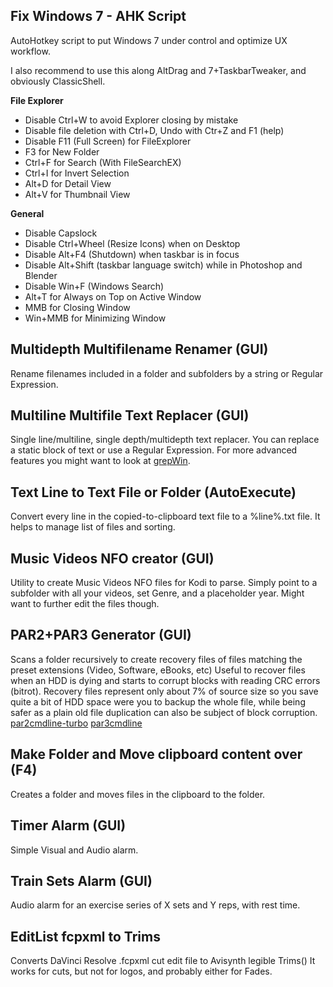 ## Fix Windows 7 - AHK Script

AutoHotkey script to put Windows 7 under control and optimize UX workflow.

I also recommend to use this along AltDrag and 7+TaskbarTweaker, and obviously ClassicShell.

**File Explorer**
*   Disable Ctrl+W to avoid Explorer closing by mistake
*   Disable file deletion with Ctrl+D, Undo with Ctr+Z and F1 (help)
*   Disable F11 (Full Screen) for FileExplorer
*   F3 for New Folder
*   Ctrl+F for Search (With FileSearchEX)
*   Ctrl+I for Invert Selection
*   Alt+D for Detail View
*   Alt+V for Thumbnail View


**General**
*   Disable Capslock
*   Disable Ctrl+Wheel (Resize Icons) when on Desktop
*   Disable Alt+F4 (Shutdown) when taskbar is in focus
*   Disable Alt+Shift (taskbar language switch) while in Photoshop and Blender
*   Disable Win+F (Windows Search)
*   Alt+T for Always on Top on Active Window
*   MMB for Closing Window
*   Win+MMB for Minimizing Window



## Multidepth Multifilename Renamer (GUI)

Rename filenames included in a folder and subfolders by a string or Regular Expression.



## Multiline Multifile Text Replacer (GUI)

Single line/multiline, single depth/multidepth text replacer.
You can replace a static block of text or use a Regular Expression.
For more advanced features you might want to look at [grepWin](https://github.com/stefankueng/grepWin).


## Text Line to Text File or Folder (AutoExecute)

Convert every line in the copied-to-clipboard text file to a %line%.txt file. It helps to manage list of files and sorting.


## Music Videos NFO creator (GUI)
Utility to create Music Videos NFO files for Kodi to parse.
Simply point to a subfolder with all your videos, set Genre, and a placeholder year.
Might want to further edit the files though.


## PAR2+PAR3 Generator (GUI)

Scans a folder recursively to create recovery files of files matching the preset extensions (Video, Software, eBooks, etc)
Useful to recover files when an HDD is dying and starts to corrupt blocks with reading CRC errors (bitrot).
Recovery files represent only about 7% of source size so you save quite a bit of HDD space were you to backup the whole file,
while being safer as a plain old file duplication can also be subject of block corruption.
[par2cmdline-turbo](https://github.com/animetosho/par2cmdline-turbo)
[par3cmdline](https://github.com/Parchive/par3cmdline)


## Make Folder and Move clipboard content over (F4)

Creates a folder and moves files in the clipboard to the folder.



## Timer Alarm (GUI)

Simple Visual and Audio alarm.



## Train Sets Alarm (GUI)

Audio alarm for an exercise series of X sets and Y reps, with rest time.



## EditList fcpxml to Trims

Converts DaVinci Resolve .fcpxml cut edit file to Avisynth legible Trims()
It works for cuts, but not for logos, and probably either for Fades.
